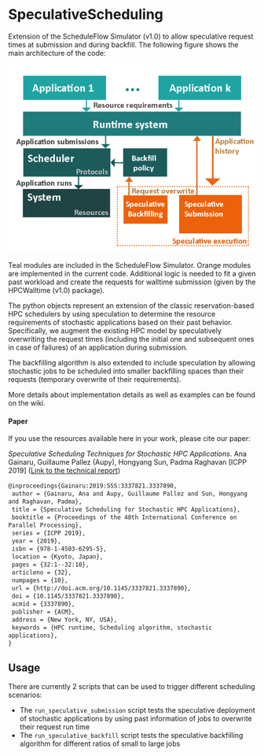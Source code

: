 # SpeculativeScheduling
Extension of the ScheduleFlow Simulator (v1.0) to allow speculative request times at submission and during backfill. The following figure shows the main architecture of the code:

![Simulator workflow](docs/simulator_diagram.png)

Teal modules are included in the ScheduleFlow Simulator. Orange modules are implemented in the current code.
Additional logic is needed to fit a given past workload and create the requests for walltime submission (given by the HPCWalltime (v1.0) package).

The python objects represent an extension of the classic reservation-based HPC schedulers by using speculation to determine the resource requirements of stochastic applications based on their past behavior. Specifically, we augment the existing HPC model by speculatively overwriting the request times (including the initial one and subsequent ones in case of failures) of an application during submission.

The backfilling algorithm is also extended to include speculation by allowing stochastic jobs to be
scheduled into smaller backfilling spaces than their requests (temporary overwrite of their requirements).

More details about implementation details as well as examples can be found on the wiki.

#### Paper

If you use the resources available here in your work, please cite our paper:

*Speculative Scheduling Techniques for Stochastic HPC Applications*. Ana Gainaru, Guillaume Pallez (Aupy), Hongyang Sun, Padma Raghavan [ICPP 2019] ([Link to the technical report](https://hal.inria.fr/hal-02158598/document))

```
@inproceedings{Gainaru:2019:SSS:3337821.3337890,
 author = {Gainaru, Ana and Aupy, Guillaume Pallez and Sun, Hongyang and Raghavan, Padma},
 title = {Speculative Scheduling for Stochastic HPC Applications},
 booktitle = {Proceedings of the 48th International Conference on Parallel Processing},
 series = {ICPP 2019},
 year = {2019},
 isbn = {978-1-4503-6295-5},
 location = {Kyoto, Japan},
 pages = {32:1--32:10},
 articleno = {32},
 numpages = {10},
 url = {http://doi.acm.org/10.1145/3337821.3337890},
 doi = {10.1145/3337821.3337890},
 acmid = {3337890},
 publisher = {ACM},
 address = {New York, NY, USA},
 keywords = {HPC runtime, Scheduling algorithm, stochastic applications},
} 
```

## Usage

There are currently 2 scripts that can be used to trigger different scheduling scenarios:

* The `run_speculative_submission` script tests the speculative deployment of stochastic applications by using past information of jobs to overwrite their request run time
* The `run_speculative_backfill` script tests the speculative backfilling algorithm for different ratios of small to large jobs
